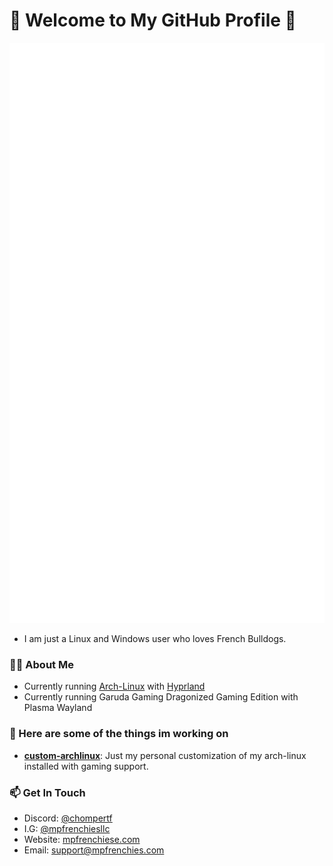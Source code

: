 <h1>👋 Welcome to My GitHub Profile 👋</h1>

<img src="/github-metrics.svg" alt="Metrics">

- I am just a Linux and Windows user who loves French Bulldogs.
### 👨‍🍳 About Me
- Currently running <a href="https://archlinux.org/">Arch-Linux</a> with <a href="https://hyprland.org/">Hyprland</a>
- Currently running Garuda Gaming Dragonized Gaming Edition with Plasma Wayland

### 🧠 Here are some of the things im working on
- [**custom-archlinux**](https://github.com/cannomaly/custom-archlinux): Just my personal customization of my arch-linux installed with gaming support.

### 📫 Get In Touch
- Discord: [@chompertf](https://discord.gg/aVyAwTS3eN)
- I.G: [@mpfrenchiesllc](https://www.instagram.com/mpfrenchiesllc/)
- Website: [mpfrenchiese.com](http://www.mpfrenchies.com)
- Email: support@mpfrenchies.com
